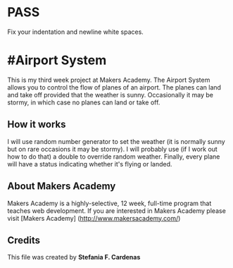 PASS
====

Fix your indentation and newline white spaces.


#Airport System
==================

This is my third week project at Makers Academy.
The Airport System allows you to control the flow of planes of an airport.
The planes can land and take off provided that the weather is sunny. Occasionally it may be stormy, in which case no planes can land or take off.

How it works
-----------

I will use random number generator to set the weather (it is normally sunny but on rare occasions it may be stormy). I will probably use (if I work out how to do that) a double to override random weather. Finally, every plane will have a status indicating whether it's flying or landed.

About Makers Academy
-----------
Makers Academy is a highly-selective, 12 week, full-time program that teaches web development.
If you are interested in Makers Academy please visit [Makers Academy] (http://www.makersacademy.com/‎)

Credits
---------

This file was created by
**Stefania F. Cardenas**
